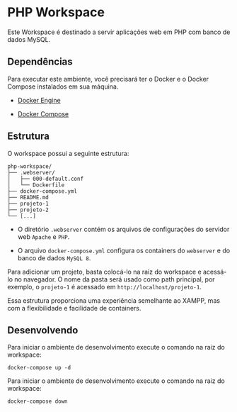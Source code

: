 # PHP Workspace

Este Workspace é destinado a servir aplicações web em PHP com banco de dados MySQL.


## Dependências

Para executar este ambiente, você precisará ter o Docker e o Docker Compose instalados em sua máquina.

- [Docker Engine](https://docs.docker.com/engine/install/)

- [Docker Compose](https://docs.docker.com/compose/install/)


## Estrutura

O workspace possui a seguinte estrutura:

```
php-workspace/
├── .webserver/
│   ├── 000-default.conf
│   └── Dockerfile
├── docker-compose.yml
├── README.md
├── projeto-1
├── projeto-2
└── [...]
```

- O diretório `.webserver` contém os arquivos de configurações do servidor web `Apache` e `PHP`.

- O arquivo `docker-compose.yml` configura os containers do `webserver` e do banco de dados `MySQL 8`.

Para adicionar um projeto, basta colocá-lo na raiz do workspace e acessá-lo no navegador. O nome da pasta será usado como path principal, por exemplo, o `projeto-1` é acessado em `http://localhost/projeto-1`.

Essa estrutura proporciona uma experiência semelhante ao XAMPP, mas com a flexibilidade e facilidade de containers.


## Desenvolvendo

Para iniciar o ambiente de desenvolvimento execute o comando na raiz do workspace:

```
docker-compose up -d
```


Para iniciar o ambiente de desenvolvimento execute o comando na raiz do workspace:


```
docker-compose down
```